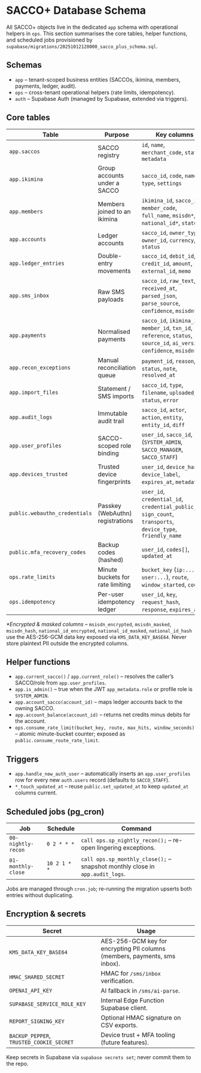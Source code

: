 # SACCO+ Database Schema

All SACCO+ objects live in the dedicated `app` schema with operational helpers in `ops`. This section summarises the core tables, helper functions, and scheduled jobs provisioned by `supabase/migrations/20251012120000_sacco_plus_schema.sql`.

## Schemas

- `app` – tenant-scoped business entities (SACCOs, ikimina, members, payments, ledger, audit).
- `ops` – cross-tenant operational helpers (rate limits, idempotency).
- `auth` – Supabase Auth (managed by Supabase, extended via triggers).

## Core tables

| Table | Purpose | Key columns |
| --- | --- | --- |
| `app.saccos` | SACCO registry | `id`, `name`, `merchant_code`, `status`, `metadata` |
| `app.ikimina` | Group accounts under a SACCO | `sacco_id`, `code`, `name`, `type`, `settings` |
| `app.members` | Members joined to an ikimina | `ikimina_id`, `sacco_id`, `member_code`, `full_name`, `msisdn*`, `national_id*`, `status` |
| `app.accounts` | Ledger accounts | `sacco_id`, `owner_type`, `owner_id`, `currency`, `status` |
| `app.ledger_entries` | Double-entry movements | `sacco_id`, `debit_id`, `credit_id`, `amount`, `external_id`, `memo` |
| `app.sms_inbox` | Raw SMS payloads | `sacco_id`, `raw_text`, `received_at`, `parsed_json`, `parse_source`, `confidence`, `msisdn*` |
| `app.payments` | Normalised payments | `sacco_id`, `ikimina_id`, `member_id`, `txn_id`, `reference`, `status`, `source_id`, `ai_version`, `confidence`, `msisdn*` |
| `app.recon_exceptions` | Manual reconciliation queue | `payment_id`, `reason`, `status`, `note`, `resolved_at` |
| `app.import_files` | Statement / SMS imports | `sacco_id`, `type`, `filename`, `uploaded_by`, `status`, `error` |
| `app.audit_logs` | Immutable audit trail | `sacco_id`, `actor`, `action`, `entity`, `entity_id`, `diff` |
| `app.user_profiles` | SACCO-scoped role binding | `user_id`, `sacco_id`, `role` (`SYSTEM_ADMIN`, `SACCO_MANAGER`, `SACCO_STAFF`) |
| `app.devices_trusted` | Trusted device fingerprints | `user_id`, `device_hash`, `device_label`, `expires_at`, `metadata` |
| `public.webauthn_credentials` | Passkey (WebAuthn) registrations | `user_id`, `credential_id`, `credential_public_key`, `sign_count`, `transports`, `device_type`, `friendly_name` |
| `public.mfa_recovery_codes` | Backup codes (hashed) | `user_id`, `codes[]`, `updated_at` |
| `ops.rate_limits` | Minute buckets for rate limiting | `bucket_key` (`ip:...`, `user:...`), `route`, `window_started`, `count` |
| `ops.idempotency` | Per-user idempotency ledger | `user_id`, `key`, `request_hash`, `response`, `expires_at` |

_*Encrypted & masked columns_ – `msisdn_encrypted`, `msisdn_masked`, `msisdn_hash`, `national_id_encrypted`, `national_id_masked`, `national_id_hash` use the AES-256-GCM data key exposed via `KMS_DATA_KEY_BASE64`. Never store plaintext PII outside the encrypted columns.

## Helper functions

- `app.current_sacco()` / `app.current_role()` – resolves the caller’s SACCO/role from `app.user_profiles`.
- `app.is_admin()` – true when the JWT `app_metadata.role` or profile role is `SYSTEM_ADMIN`.
- `app.account_sacco(account_id)` – maps ledger accounts back to the owning SACCO.
- `app.account_balance(account_id)` – returns net credits minus debits for the account.
- `ops.consume_rate_limit(bucket_key, route, max_hits, window_seconds)` – atomic minute-bucket counter; exposed as `public.consume_route_rate_limit`.

## Triggers

- `app.handle_new_auth_user` – automatically inserts an `app.user_profiles` row for every new `auth.users` record (defaults to `SACCO_STAFF`).
- `*_touch_updated_at` – reuse `public.set_updated_at` to keep `updated_at` columns current.

## Scheduled jobs (pg_cron)

| Job | Schedule | Command |
| --- | --- | --- |
| `00-nightly-recon` | `0 2 * * *` | `call ops.sp_nightly_recon();` – re-open lingering exceptions. |
| `01-monthly-close` | `10 2 1 * *` | `call ops.sp_monthly_close();` – snapshot monthly close in `app.audit_logs`. |

Jobs are managed through `cron.job`; re-running the migration upserts both entries without duplicating.

## Encryption & secrets

| Secret | Usage |
| --- | --- |
| `KMS_DATA_KEY_BASE64` | AES-256-GCM key for encrypting PII columns (members, payments, sms inbox). |
| `HMAC_SHARED_SECRET` | HMAC for `/sms/inbox` verification. |
| `OPENAI_API_KEY` | AI fallback in `/sms/ai-parse`. |
| `SUPABASE_SERVICE_ROLE_KEY` | Internal Edge Function Supabase client. |
| `REPORT_SIGNING_KEY` | Optional HMAC signature on CSV exports. |
| `BACKUP_PEPPER`, `TRUSTED_COOKIE_SECRET` | Device trust + MFA tooling (future features). |

Keep secrets in Supabase via `supabase secrets set`; never commit them to the repo.
